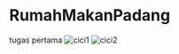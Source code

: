# RumahMakanPadang
tugas pertama
![cici1](https://github.com/SuciWulan1004/RumahMakanPadang/assets/136911321/1f408ecc-f6d5-4489-941d-9769f413712e)
![cici2](https://github.com/SuciWulan1004/RumahMakanPadang/assets/136911321/efcdfe09-5c5c-43b7-a49b-19fbfe24cba3)

